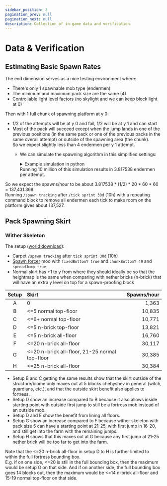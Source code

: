 ```yaml
---
sidebar_position: 3
pagination_prev: null
pagination_next: null
description: Collection of in-game data and verification.
---
```


# Data & Verification

## Estimating Basic Spawn Rates

The end dimension serves as a nice testing environment where:

- There's only 1 spawnable mob type (endermen)
- The minimum and maximum pack size are the same (4)
- Controllable light level factors (no skylight and we can keep block light at 0)

Then with 1 full chunk of spawning platform at y 0:

- 1/2 of the attempts will be at y 0 and fail, 1/2 will be at y 1 and can start
- Most of the pack will succeed except when the jump lands in one of the previous positions (in the same pack or one of the previous packs in the same overall attempt)
or outside of the spawning area (the chunk).  
  So we expect slightly less than 4 endermen per y 1 attempt.
  - We can simulate the spawning algorithm in this simplified settings:

    <details>
        <summary>Example simulation in python</summary>

        ```python
        import random

        Point = list[int, int]

        def pack_jump(point: Point) -> Point:
            new_x = point[0] + (random.randint(0, 5) - random.randint(0, 5))
            new_z = point[1] + (random.randint(0, 5) - random.randint(0, 5))
            return [new_x, new_z]

        def is_out_of_chunk(point: Point) -> bool:
            return point[0] < 0 or point[0] > 15 or point[1] < 0 or point[1] > 15

        def fixed_pack_size_spawn_within_chunk(pack_size: int) -> list[list[Point], int, int, int]:
            spawn_points = []
            num_spawns = 0
            num_overlaps = 0
            num_out_of_chunk = 0
            starting_point = [random.randint(0, 15), random.randint(0, 15)]
            for _ in range(3):
                current_point = starting_point
                for __ in range(pack_size):
                    current_point = pack_jump(current_point)
                    if is_out_of_chunk(current_point):
                        num_out_of_chunk += 1
                        continue
                    if current_point in spawn_points:
                        num_overlaps += 1
                        continue
                    spawn_points.append(current_point)
                    num_spawns += 1
                    if num_spawns >= 4:
                        break
                if num_spawns >= 4:
                    break
            return [spawn_points, num_spawns, num_overlaps, num_out_of_chunk]
        ```
    </details>
    Running 10 million of this simulation results in 3.817538 endermen per attempt.

So we expect the spawns/hour to be about 3.817538 * (1/2) * 20 * 60 * 60 = 137,431.368.  
Running `/spawn tracking` after `/tick sprint 30d` (10h) with a repeating command block to remove all endermen each tick to make room on the platform gives about 137,527.

## Pack Spawning Skirt

### Wither Skeleton

The setup ([world download](https://drive.google.com/file/d/1eQfkj7J5XNqkEV4LYRmQPd5PSt73jzCN/view?usp=sharing)):

- Carpet `/spawn tracking` after `tick sprint 30d` (10h)
- [Spawn forcer](https://github.com/WaterGenie3/spawn-forcer) mod with `fixedBottomY true` and `chunkBottomY 49` and `spreadJump true`
- Normal skirt has +1 to y from where they should ideally be so that the heightmap is the same when comparing with nether bricks (n-brick) that will have an extra y level on top for a spawn-proofing block

| Setup | Skirt | Spawns/hour |
| :-: | :-- | --: |
| A | 0 | 1,363 |
| B | \<=5 normal top-floor | 10,835 |
| C | \<=6+ normal top-floor | 10,771 |
| D | \<=5 n-brick top-floor | 13,821 |
| E | \<=5 n-brick all-floor | 16,760 |
| F | \<=20 n-brick all-floor | 30,117 |
| G | \<=20 n-brick all-floor, 21-25 normal top-floor | 30,385 |
| H | \<=25 n-brick all-floor | 30,384 |

- Setup B and C getting the same results show that the skirt outside of the structure/biome only maxes out at 5 blocks chebyshev in general (witch, guardians, etc.), and that the outside skirt benefit also applies to fortress.
- Setup D show an increase compared to B because it also allows inside starting point with outside first jump to still be a fortress mob instead of an outside mob.
- Setup D and E show the benefit from lining all floors.
- Setup G show an increase compared to F because wither skeleton with pack size 5 can have a starting point at 21-25, with first jump in 16-20, and still get into the farm with the remaining jumps.
- Setup H shows that this maxes out at G because any first jump at 21-25 nether brick will be too far to get into the farm.

Note that the \<=20 n-brick all-floor in setup D to H is further limited to within the full fortress bounding box.  
E.g. if on one side, \<=20 is still in the full bounding box, then the maximum would be setup G on that side. And if on another side, the full bounding box goes 14 blocks out, then the maximum would be \<=14 n-brick all-floor and 15-19 normal top-floor on that side.

